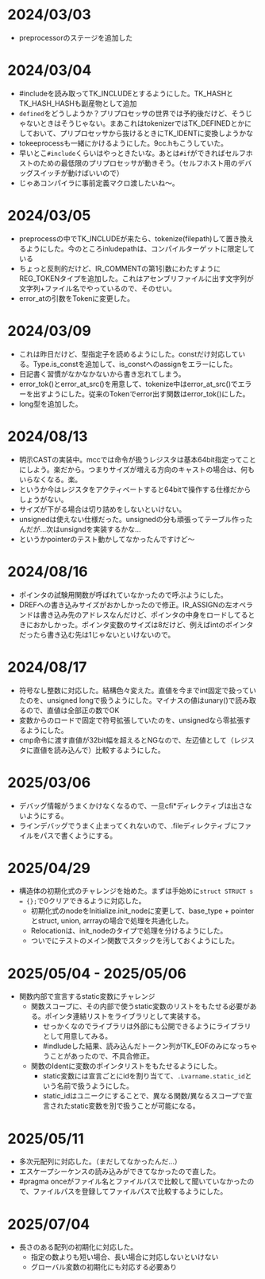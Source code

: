 # 2024/03/03
- preprocessorのステージを追加した

# 2024/03/04
- #includeを読み取ってTK_INCLUDEとするようにした。TK_HASHとTK_HASH_HASHも副産物として追加
- `defined`をどうしようか？プリプロセッサの世界では予約後だけど、そうじゃないときはそうじゃない。まあこれはtokenizerではTK_DEFINEDとかにしておいて、プリプロセッサから抜けるときにTK_IDENTに変換しようかな
- tokeeprocessも一緒にかけるようにした。9cc.hもこうしていた。
- 早いとこ`#include`くらいはやっときたいな。あとは`#if`ができればセルフホストのための最低限のプリプロセッサが動きそう。（セルフホスト用のデバッグスイッチが動けばいいので）
- じゃあコンパイラに事前定義マクロ渡したいね～。

# 2024/03/05
- preprocessの中でTK_INCLUDEが来たら、tokenize(filepath)して置き換えるようにした。今のところinludepathは、コンパイルターゲットに限定している
- ちょっと反則的だけど、IR_COMMENTの第1引数にわたすようにREG_TOKENタイプを追加した。これはアセンブリファイルに出す文字列が文字列+ファイル名でやっているので、そのせい。
- error_atの引数をTokenに変更した。

# 2024/03/09
- これは昨日だけど、型指定子を読めるようにした。constだけ対応している。Type.is_constを追加して、is_constへのassignをエラーにした。
- 日記書く習慣がなかなかないから書き忘れてしまう。
- error_tok()とerror_at_src()を用意して、tokenize中はerror_at_src()でエラーを出すようにした。従来のTokenでerror出す関数はerror_tok()にした。
- long型を追加した。

# 2024/08/13
- 明示CASTの実装中。mccでは命令が扱うレジスタは基本64bit指定ってことにしよう。楽だから。つまりサイズが増える方向のキャストの場合は、何もいらなくなる。楽。
- というか今はレジスタをアクティベートすると64bitで操作する仕様だからしょうがない。
- サイズが下がる場合は切り詰めをしないといけない。
- unsignedは使えない仕様だった。unsignedの分も頑張ってテーブル作ったんだが…次はunsigndを実装するかな…
- というかpointerのテスト動かしてなかったんですけど～

# 2024/08/16
- ポインタの試験用関数が呼ばれていなかったので呼ぶようにした。
- DREFへの書き込みサイズがおかしかったので修正。IR_ASSIGNの左オペランドは書き込み先のアドレスなんだけど、ポインタの中身をロードしてるときにおかしかった。ポインタ変数のサイズは8だけど、例えばintのポインタだったら書き込む先は1じゃないといけないので。

# 2024/08/17
- 符号なし整数に対応した。結構色々変えた。直値を今までint固定で扱っていたのを、unsigned longで扱うようにした。マイナスの値はunary()で読み取るので、直値は全部正の数でOK
- 変数からのロードで固定で符号拡張していたのを、unsignedなら零拡張するようにした。
- cmp命令に渡す直値が32bit幅を超えるとNGなので、左辺値として（レジスタに直値を読み込んで）比較するようにした。

# 2025/03/06
- デバッグ情報がうまくかけなくなるので、一旦cfi*ディレクティブは出さないようにする。
- ラインデバッグでうまく止まってくれないので、.fileディレクティブにファイルをパスで書くようにする。

# 2025/04/29
- 構造体の初期化式のチャレンジを始めた。まずは手始めに`struct STRUCT s = {};`で0クリアできるように対応した。
    - 初期化式のnodeをInitialize.init_nodeに変更して、base_type + pointerとstruct, union, arrrayの場合で処理を共通化した。
    - Relocationは、init_nodeのタイプで処理を分けるようにした。
    - ついでにテストのメイン関数でスタックを汚しておくようにした。

# 2025/05/04 - 2025/05/06
- 関数内部で宣言するstatic変数にチャレンジ
    - 関数スコープに、その内部で使うstatic変数のリストをもたせる必要がある。ポインタ連結リストをライブラリとして実装する。
        - せっかくなのでライブラリは外部にも公開できるようにライブラリとして用意してみる。
        - #indludeした結果、読み込んだトークン列がTK_EOFのみになっちゃうことがあったので、不具合修正。
    - 関数のIdentに変数のポインタリストをもたせるようにした。
        - static変数には宣言ごとにidを割り当てて、`.Lvarname.static_id`という名前で扱うようにした。
        - static_idはユニークにすることで、異なる関数/異なるスコープで宣言されたstatic変数を別で扱うことが可能になる。

# 2025/05/11
- 多次元配列に対応した。（まだしてなかったんだ…）
- エスケープシーケンスの読み込みができてなかったので直した。
- #pragma onceがファイル名とファイルパスで比較して聞いていなかったので、ファイルパスを登録してファイルパスで比較するようにした。

# 2025/07/04
- 長さのある配列の初期化に対応した。
    - 指定の数よりも短い場合、長い場合に対応しないといけない
    - グローバル変数の初期化にも対応する必要あり
